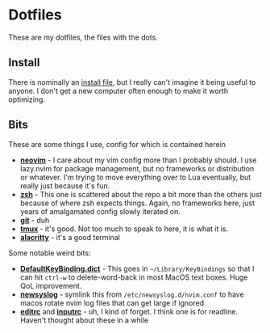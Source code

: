 # Dotfiles

These are my dotfiles, the files with the dots.

## Install

There is nominally an [install file](symlink.sh),
but I really can't imagine it being useful to anyone.
I don't get a new computer often enough to make it worth optimizing.

## Bits

These are some things I use, config for which is contained herein

- [**neovim**](config/nvim/) - I care about my vim config more than I probably should. I use lazy.nvim for package management, but no frameworks or distribution or whatever. I'm trying to move everything over to Lua eventually, but really just because it's fun.
- [**zsh**](zshrc) - This one is scattered about the repo a bit more than the others just because of where zsh expects things. Again, no frameworks here, just years of amalgamated config slowly iterated on.
- [**git**](config/git/config) - duh
- [**tmux**](config/tmux/tmux.conf) - it's good. Not too much to speak to here, it is what it is.
- [**alacritty**](config/alacritty/alacritty.toml) - it's a good terminal

Some notable weird bits:

- [**DefaultKeyBinding.dict**](DefaultKeyBinding.dict) - This goes in `~/Library/KeyBindings` so that I can hit `ctrl-w` to delete-word-back in most MacOS text boxes. Huge QoL improvement.
- [**newsyslog**](newsyslog) - symlink this from `/etc/newsyslog.d/nvim.conf` to have macos rotate nvim log files that can get large if ignored
- [**editrc**](editrc) and [**inputrc**](inputrc) - uh, I kind of forget. I think one is for readline. Haven't thought about these in a while
